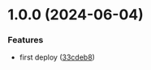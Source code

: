 # 1.0.0 (2024-06-04)


### Features

* first deploy ([33cdeb8](https://github.com/acadevmy/cypress-dotenv/commit/33cdeb853899213637e4fc3a25dad681fa885c22))
